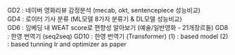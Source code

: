 GD2 : 네이버 영화리뷰 감정분석 (mecab, okt, sentencepiece 성능비교)  
GD4 : 로이터 기사 분류 (ML모델 8가지 분류기 & DL모델 성능비교)  
GD6 : 임베딩 내 WEAT score로 편향성 알아보기 (예술/일반영화 - 21개장르들)
GD8 : 한영 번역기 (seq2seq)
GD10 : 한영 번역기 (Transformer)
  (1) : based model 
  (2) : based tunning lr and optimizer as paper
